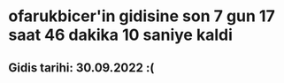 # ofarukbicer'in gidisine son 7 gun 17 saat 46 dakika 10 saniye kaldi

## Gidis tarihi: 30.09.2022 :(
